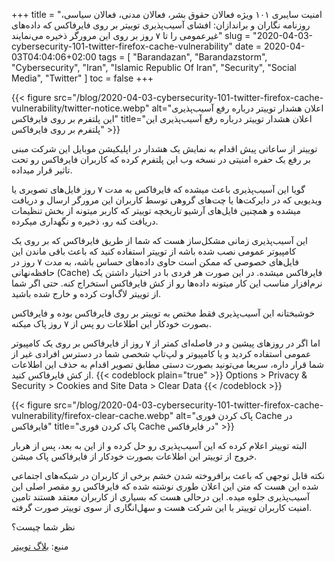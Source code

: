 +++
title = "امنیت سایبری ۱۰۱ ویژه فعالان حقوق بشر، فعالان مدنی، فعالان سیاسی، روزنامه نگاران و براندازان: افشای آسیب‌پذیری توییتر بر روی فایرفاکس که داده‌های غیرعمومی را تا ۷ روز بر روی این مرورگر ذخیره می‌نمایند"
slug = "2020-04-03-cybersecurity-101-twitter-firefox-cache-vulnerability"
date = 2020-04-03T04:04:06+02:00
tags = [ "Barandazan", "Barandazstorm", "Cybersecurity", "Iran", "Islamic Republic Of Iran", "Security", "Social Media", "Twitter" ]
toc = false
+++

{{< figure src="/blog/2020-04-03-cybersecurity-101-twitter-firefox-cache-vulnerability/twitter-notice.webp" alt="اعلان هشدار توییتر درباره رفع آسیب‌پذیری این پلتفرم بر روی فایرفاکس" title="اعلان هشدار توییتر درباره رفع آسیب‌پذیری این پلتفرم بر روی فایرفاکس" >}}

توییتر از ساعاتی پیش اقدام به نمایش یک هشدار در اپلیکیشن موبایل این شرکت مبنی بر رفع یک حفره امنیتی در نسخه وب این پلتفرم کرده که کاربران فایرفاکس رو تحت تاثیر قرار میداده.

گویا این آسیب‌پذیری باعث میشده که فایرفاکس به مدت ۷ روز فایل‌های تصویری یا ویدیویی که در دایرکت‌ها یا چت‌های گروهی توسط کاربران این مرورگر ارسال و دریافت میشده و همچنین فایل‌های آرشیو تاریخچه توییتر که کاربر میتونه از بخش تنظیمات دریافت کنه رو، ذخیره و نگهداری میکرده.

این آسیب‌پذیری زمانی مشکل‌ساز هست که شما از طریق فایرفاکس که بر روی یک کامپیوتر عمومی نصب شده باشه از توییتر استفاده کنید که باعث باقی ماندن این فایل‌های خصوصی که ممکن است حاوی داده‌های حساس باشه، به مدت ۷ روز در حافظه‌نهانی (Cache) فایرفاکس میشده. در این صورت هر فردی با در اختیار داشتن یک نرم‌افزار مناسب این کار میتونه داده‌ها رو از کش فایرفاکس استخراج کنه. حتی اگر شما از توییتر لاگ‌اوت کرده و خارج شده باشید.

خوشبختانه این آسیب‌پذیری فقط مختص به توییتر بر روی فایرفاکس بوده و فایرفاکس بصورت خودکار این اطلاعات رو پس از ۷ روز پاک میکنه.

اما اگر در روزهای پیشین و در فاصله‌ای کمتر از ۷ روز از فایرفاکس بر روی یک کامپیوتر عمومی استفاده کردید و یا کامپیوتر و لپ‌تاپ شخصی شما در دسترس افرادی غیر از شما قرار داره، سریعا می‌تونید بصورت دستی مطابق تصویر اقدام به حذف این اطلاعات از کش فایرفاکس کنید.
{{< codeblock plain="true" >}}
Options > Privacy & Security > Cookies and Site Data > Clear Data
{{< /codeblock >}}

{{< figure src="/blog/2020-04-03-cybersecurity-101-twitter-firefox-cache-vulnerability/firefox-clear-cache.webp" alt="پاک کردن فوری Cache در فایرفاکس" title="پاک کردن فوری Cache در فایرفاکس" >}}

 البته توییتر اعلام کرده که این آسیب‌پذیری رو حل کرده و از این به بعد، پس از هربار خروج از توییتر این اطلاعات بصورت خودکار از فایرفاکس پاک میشن.

نکته قابل توجهی که باعث برافروخته شدن خشم برخی از کاربران در شبکه‌های اجتماعی شده این هست که متن این اعلان طوری نوشته شده که فایرفاکس رو مقصر اصلی این آسیب‌پذیری جلوه میده. این درحالی هست که بسیاری از کاربران معتقد هستند تامین امنیت کاربران توییتر با این شرکت هست و سهل‌انگاری از سوی توییتر صورت گرفته.

نظر شما چیست؟

منبع: [بلاگ توییتر](https://privacy.twitter.com/en/blog/2020/data-cache-firefox)

<!--more-->
